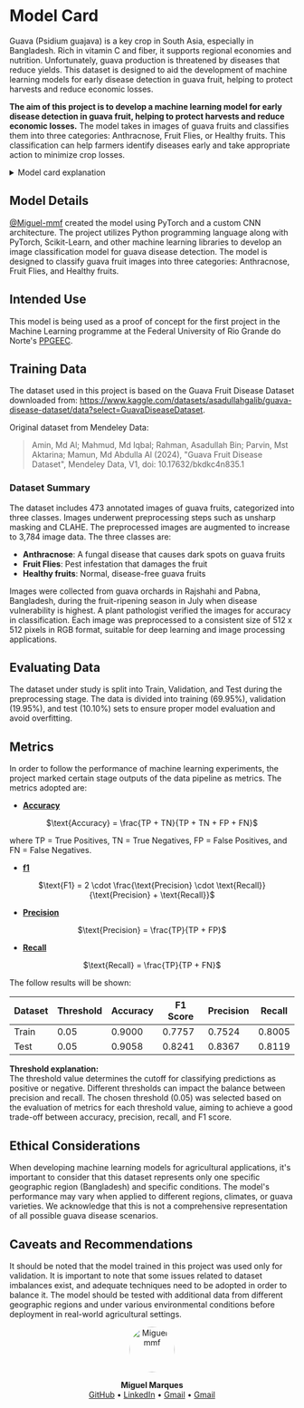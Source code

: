 # Model Card

Guava (Psidium guajava) is a key crop in South Asia, especially in Bangladesh. Rich in vitamin C and fiber, it supports regional economies and nutrition. Unfortunately, guava production is threatened by diseases that reduce yields. This dataset is designed to aid the development of machine learning models for early disease detection in guava fruit, helping to protect harvests and reduce economic losses.

**The aim of this project is to develop a machine learning model for early disease detection in guava fruit, helping to protect harvests and reduce economic losses.** The model takes in images of guava fruits and classifies them into three categories: Anthracnose, Fruit Flies, or Healthy fruits. This classification can help farmers identify diseases early and take appropriate action to minimize crop losses. 

<details>
<summary>Model card explanation</summary>
    Model cards are a succinct approach for documenting the creation, use, and shortcomings of a model. The idea is to write a documentation such that a non-expert can understand the model card's contents. For additional information see the Model Card paper: https://arxiv.org/pdf/1810.03993.pdf.
</details>


## Model Details

[@Miguel-mmf](https://github.com/Miguel-mmf) created the model using PyTorch and a custom CNN architecture. The project utilizes Python programming language along with PyTorch, Scikit-Learn, and other machine learning libraries to develop an image classification model for guava disease detection. The model is designed to classify guava fruit images into three categories: Anthracnose, Fruit Flies, and Healthy fruits.

## Intended Use

This model is being used as a proof of concept for the first project in the Machine Learning programme at the Federal University of Rio Grande do Norte's [PPGEEC](https://sigaa.ufrn.br/sigaa/public/programa/portal.jsf?id=103).


## Training Data

The dataset used in this project is based on the Guava Fruit Disease Dataset downloaded from: https://www.kaggle.com/datasets/asadullahgalib/guava-disease-dataset/data?select=GuavaDiseaseDataset.

Original dataset from Mendeley Data:
> Amin, Md Al; Mahmud, Md Iqbal; Rahman, Asadullah Bin; Parvin, Mst Aktarina; Mamun, Md Abdulla Al (2024), "Guava Fruit Disease Dataset", Mendeley Data, V1, doi: 10.17632/bkdkc4n835.1

### Dataset Summary

The dataset includes 473 annotated images of guava fruits, categorized into three classes. Images underwent preprocessing steps such as unsharp masking and CLAHE. The preprocessed images are augmented to increase to 3,784 image data. The three classes are:

* **Anthracnose**: A fungal disease that causes dark spots on guava fruits
* **Fruit Flies**: Pest infestation that damages the fruit
* **Healthy fruits**: Normal, disease-free guava fruits

Images were collected from guava orchards in Rajshahi and Pabna, Bangladesh, during the fruit-ripening season in July when disease vulnerability is highest. A plant pathologist verified the images for accuracy in classification. Each image was preprocessed to a consistent size of 512 x 512 pixels in RGB format, suitable for deep learning and image processing applications.


## Evaluating Data

The dataset under study is split into Train, Validation, and Test during the preprocessing stage. The data is divided into training (69.95%), validation (19.95%), and test (10.10%) sets to ensure proper model evaluation and avoid overfitting.


## Metrics

In order to follow the performance of machine learning experiments, the project marked certain stage outputs of the data pipeline as metrics. The metrics adopted are: 
* [**Accuracy**](https://scikit-learn.org/stable/modules/model_evaluation.html)
<p align="center">
$\text{Accuracy} = \frac{TP + TN}{TP + TN + FP + FN}$
</p>
where TP = True Positives, TN = True Negatives, FP = False Positives, and FN = False Negatives.

* [**f1**](https://scikit-learn.org/stable/modules/model_evaluation.html)
<p align="center">
$\text{F1} = 2 \cdot \frac{\text{Precision} \cdot \text{Recall}}{\text{Precision} + \text{Recall}}$
</p>

* [**Precision**](https://scikit-learn.org/stable/modules/model_evaluation.html)
<p align="center">
$\text{Precision} = \frac{TP}{TP + FP}$
</p>

* [**Recall**](https://scikit-learn.org/stable/modules/model_evaluation.html)
<p align="center">
$\text{Recall} = \frac{TP}{TP + FN}$
</p>

The follow results will be shown:

| Dataset | Threshold | Accuracy | F1 Score | Precision | Recall |
|-----------|-----------|----------|----------|-----------|--------|
| Train     |   0.05    |  0.9000  |  0.7757  |   0.7524  | 0.8005 |
| Test      |   0.05    |  0.9058  |  0.8241  |   0.8367  | 0.8119 |

**Threshold explanation:**  
The threshold value determines the cutoff for classifying predictions as positive or negative. Different thresholds can impact the balance between precision and recall. The chosen threshold (0.05) was selected based on the evaluation of metrics for each threshold value, aiming to achieve a good trade-off between accuracy, precision, recall, and F1 score.


## Ethical Considerations

When developing machine learning models for agricultural applications, it's important to consider that this dataset represents only one specific geographic region (Bangladesh) and specific conditions. The model's performance may vary when applied to different regions, climates, or guava varieties. We acknowledge that this is not a comprehensive representation of all possible guava disease scenarios.


## Caveats and Recommendations

It should be noted that the model trained in this project was used only for validation. It is important to note that some issues related to dataset imbalances exist, and adequate techniques need to be adopted in order to balance it. The model should be tested with additional data from different geographic regions and under various environmental conditions before deployment in real-world agricultural settings.



<div align="center">
<img src="https://avatars.githubusercontent.com/u/69444221?v=4" alt="Miguel-mmf" width="80" style="border-radius: 50%; display: block; margin: 0 auto;"/>

**Miguel Marques**  
[GitHub](https://github.com/Miguel-mmf) • [LinkedIn](https://www.linkedin.com/in/miguelmf08) • [Gmail](miguel.ferreira@estudante.cear.ufpb.br) • [Gmail](miguel.ferreira.111@ufrn.edu.br)
</div>
